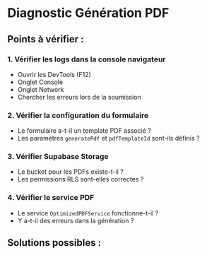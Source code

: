 # Diagnostic Génération PDF

## Points à vérifier :

### 1. Vérifier les logs dans la console navigateur
- Ouvrir les DevTools (F12)
- Onglet Console
- Onglet Network
- Chercher les erreurs lors de la soumission

### 2. Vérifier la configuration du formulaire
- Le formulaire a-t-il un template PDF associé ?
- Les paramètres `generatePdf` et `pdfTemplateId` sont-ils définis ?

### 3. Vérifier Supabase Storage
- Le bucket pour les PDFs existe-t-il ?
- Les permissions RLS sont-elles correctes ?

### 4. Vérifier le service PDF
- Le service `OptimizedPDFService` fonctionne-t-il ?
- Y a-t-il des erreurs dans la génération ?

## Solutions possibles :
